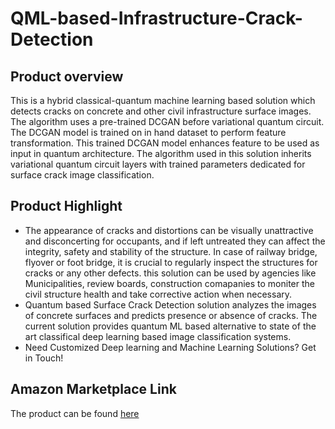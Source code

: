 # QML-based-Infrastructure-Crack-Detection

## Product overview

This is a hybrid classical-quantum machine learning based solution which detects cracks on concrete and other civil infrastructure surface images. The algorithm uses a pre-trained DCGAN before variational quantum circuit. The DCGAN model is trained on in hand dataset to perform feature transformation. This trained DCGAN model enhances feature to be used as input in quantum architecture. The algorithm used in this solution inherits variational quantum circuit layers with trained parameters dedicated for surface crack image classification.

## Product Highlight 

* The appearance of cracks and distortions can be visually unattractive and disconcerting for occupants, and if left untreated they can affect the integrity, safety and stability of the structure. In case of railway bridge, flyover or foot bridge, it is crucial to regularly inspect the structures for cracks or any other defects. this solution can be used by agencies like Municipalities, review boards, construction comapanies to moniter the civil structure health and take corrective action when necessary.
* Quantum based Surface Crack Detection solution analyzes the images of concrete surfaces and predicts presence or absence of cracks. The current solution provides quantum ML based alternative to state of the art classifical deep learning based image classification systems.
* Need Customized Deep learning and Machine Learning Solutions? Get in Touch!

## Amazon Marketplace Link
The product can be found [here](https://aws.amazon.com/marketplace/pp/prodview-e3sruohobcole)
